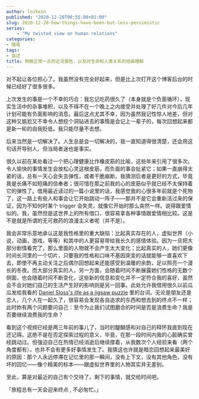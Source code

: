 ```yaml
---
author: loikein
published: "2020-12-28T00:55:00+01:00"
slug: 2020-12-28-how-things-have-been-but-less-pessimistic
series:
    - "My twisted view on human relations"
categories:
- 随笔
tags:
- 自述
title: 稍微正常一点的近况报告，以及对生命和人类关系的扭曲理解
---
```

对不起让各位担心了。我虽然没有完全好起来，但是比上次打开这个博客后台的时候已经好了很多很多。

上次发生的事是一个不幸的巧合：我忘记吃药很久了（本身就是个负面循环），现实生活中的杂事堆积，以及不得不在一个晚上之内接受并处理了好几件对今后几年计划可能有负面影响的消息。最后这点尤其不幸，因为虽然我记性惊人地差，但对这种又尴尬又不幸令人想挖个洞钻进去的事情是会记上一辈子的，每次回想起来都是新一轮的自我贬低。我只能尽量不去想。

后来当然是一切解决了。人生总是会一切解决的，我一直知道得很清楚，还会用这句话开导别人，但当局者迷也是事实。

很久以前在某处看过一个把心理健康比作橡皮筋的比喻，这些年来引用了很多次。令人愉快的事情发生会放松心灵这根皮筋，而负面的事会扯紧它；如果一直崩得太紧的话，总有一天心会失去弹性，或者干脆崩断。我猜测后者是更好的方式，毕竟我是长痛不如短痛的信奉者；很可惜在那之前我的心的皮筋似乎就已经不太保持着它的弹性了。借用最近读过的一篇小说里的话，我感觉我的心很多年前就是个死物了，这一路上有些人和事会让它开始跳动一阵子——那并不是它会重新活过来的保证，因为不知何时某个 trigger 会失灵，就像它开始时那么突然一样。说得跟爱情似的。我，虽然但是这世界上的所有借口，很容易拿各种事情跟爱情相比较。这是不是就是所谓的无可救药的浪漫主义者呢（并不是）。

我会非常乐意地承认这是我性格里的重大缺陷：比起真实存在的人，虚拟世界（小说，动画，游戏，等等）和其中的人更容易带给我长久的感情体验。因为一旦把大部分剧情看完了，那么里面的人物就不会产生太大变化；比起真实的人，她们更像时间长河里的一个切片，只要我的性格和口味不基因突变的话就能够一直喜欢下去，即使不再主动关注之后偶尔回想起来还能感受到温暖的余韵，足以照亮一个漫长的冬夜。而大部分真实的人，另一方面，会随着时间不断展露她们性格的无数个侧面，也会随着时间不断变化，这些新的信息和变化并不一定符合我的喜好，虽然会不会对她们自己的生活产生好的影响则是另一回事。此处允许我借用很久以前瓜瓜发给我看的 [Daniel Sloss's life as a jigsaw puzzle](https://www.bilibili.com/video/av92037813) 里的台词。无论是朋友还是恋人，几个人在一起久了，很容易会发现各自追求的东西和想去到的终点不一样；此时妳有两个问题要问自己：至今为止我们试图磨合的时间是否是浪费生命？我是否要继续浪费我的生命？

看到这个视频已经是两三年前的事儿了，当时的醍醐感和对自己的释怀我直到现在还记得。这绝不是在否定探索过程的意义，毕竟，在那一段时间内我的心脏确实曾经跳动过。但强迫自己在热情已经消逝后继续撑着，从我数次个人经验来看（两个角度都有），也并不会有更多好事情发生了。我猜这也许就是暗恋回想起来最美好的原因：那个人永远停滞在记忆里的那一瞬间，没有上下文，没有其他角色，没有坏的回忆——像个精美的标本——跟虚拟世界里的人物其实并无差别。

至此，算是对最近的自己有个交待了。剩下的事情，就交给时间吧。

「旅程总有一天会迎来终点 , 不必匆忙。」
